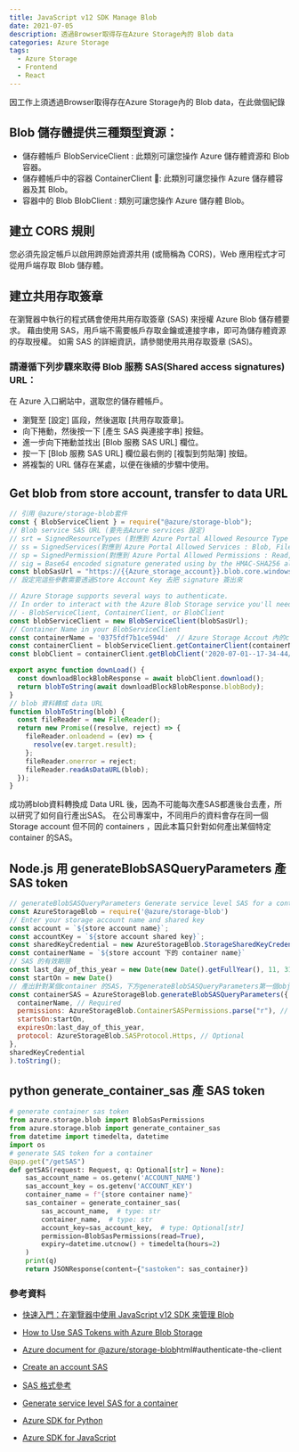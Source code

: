 ```yaml
---
title: JavaScript v12 SDK Manage Blob
date: 2021-07-05
description: 透過Browser取得存在Azure Storage內的 Blob data
categories: Azure Storage
tags: 
  - Azure Storage
  - Frontend
  - React
---
```


因工作上須透過Browser取得存在Azure Storage內的 Blob data，在此做個紀錄

## Blob 儲存體提供三種類型資源：

* 儲存體帳戶 BlobServiceClient : 此類別可讓您操作 Azure 儲存體資源和 Blob 容器。
* 儲存體帳戶中的容器 ContainerClient : 此類別可讓您操作 Azure 儲存體容器及其 Blob。
* 容器中的 Blob BlobClient : 類別可讓您操作 Azure 儲存體 Blob。

## 建立 CORS 規則
您必須先設定帳戶以啟用跨原始資源共用 (或簡稱為 CORS)，Web 應用程式才可從用戶端存取 Blob 儲存體。

## 建立共用存取簽章

在瀏覽器中執行的程式碼會使用共用存取簽章 (SAS) 來授權 Azure Blob 儲存體要求。 藉由使用 SAS，用戶端不需要帳戶存取金鑰或連接字串，即可為儲存體資源的存取授權。 如需 SAS 的詳細資訊，請參閱使用共用存取簽章 (SAS)。

### 請遵循下列步驟來取得 Blob 服務 SAS(Shared access signatures) URL：

在 Azure 入口網站中，選取您的儲存體帳戶。
* 瀏覽至 [設定] 區段，然後選取 [共用存取簽章]。
* 向下捲動，然後按一下 [產生 SAS 與連接字串] 按鈕。
* 進一步向下捲動並找出 [Blob 服務 SAS URL] 欄位。
* 按一下 [Blob 服務 SAS URL] 欄位最右側的 [複製到剪貼簿] 按鈕。
* 將複製的 URL 儲存在某處，以便在後續的步驟中使用。

## Get blob from store account, transfer to data URL


``` js
// 引用 @azure/storage-blob套件
const { BlobServiceClient } = require("@azure/storage-blob");
// Blob service SAS URL (要先去Azure services 設定)
// srt = SignedResourceTypes (對應到 Azure Portal Allowed Resource Type : Service, Container, Object)
// ss = SignedServices(對應到 Azure Portal Allowed Services : Blob, File, Quere, Table)
// sp = SignedPermission(對應到 Azure Portal Allowed Permissions : Read, Write, Delete ...)
// sig = Base64 encoded signature generated using by the HMAC-SHA256 algorithm.
const blobSasUrl = "https://{{Azure_storage_account}}.blob.core.windows.net/?sv=2020-02-10&ss=bfqt&srt=sco&sp=rwdlacuptfx&se=2021-10-30T13:47:50Z&st=2021-07-05T05:47:50Z&spr=https&sig=wWqlPt7BA6uYAdEmsv05DbAlyhV7qJUwmTPLPx14NSU%3D";
// 設定完這些參數需要透過Store Account Key 去把 signature 簽出來

// Azure Storage supports several ways to authenticate. 
// In order to interact with the Azure Blob Storage service you'll need to create an instance of a Storage client 
// - BlobServiceClient, ContainerClient, or BlobClient
const blobServiceClient = new BlobServiceClient(blobSasUrl);
// Container Name in your BlobServiceClient
const containerName = '0375fdf7b1ce594d'  // Azure Storage Accout 內的container name
const containerClient = blobServiceClient.getContainerClient(containerName);
const blobClient = containerClient.getBlobClient('2020-07-01--17-34-44/2020-07-01--17-34-44--0/qcamera.m3u8'); // blob 資料存放路徑

export async function downLoad() {
  const downloadBlockBlobResponse = await blobClient.download();
  return blobToString(await downloadBlockBlobResponse.blobBody);
}
// blob 資料轉成 data URL
function blobToString(blob) {
  const fileReader = new FileReader();
  return new Promise((resolve, reject) => {
    fileReader.onloadend = (ev) => {
      resolve(ev.target.result);
    };
    fileReader.onerror = reject;
    fileReader.readAsDataURL(blob);
  });
}
```

成功將blob資料轉換成 Data URL 後，因為不可能每次產SAS都進後台去產，所以研究了如何自行產出SAS。
在公司專案中，不同用戶的資料會存在同一個 Storage account 但不同的 containers ，因此本篇只針對如何產出某個特定 container 的SAS。 


## Node.js 用 generateBlobSASQueryParameters 產 SAS token

``` js
// generateBlobSASQueryParameters Generate service level SAS for a container
const AzureStorageBlob = require('@azure/storage-blob')
// Enter your storage account name and shared key
const account = `${store account name}`;
const accountKey = `${store account shared key}`;
const sharedKeyCredential = new AzureStorageBlob.StorageSharedKeyCredential(account, accountKey)
const containerName = `${store account 下的 container name}`
// SAS 的有效期限
const last_day_of_this_year = new Date(new Date().getFullYear(), 11, 31)
const startOn = new Date()
// 產出針對某個container 的SAS，下方generateBlobSASQueryParameters第一個object 參數的內容跟產出ss, srt, sp ... 有關下方參考資料有提供
const containerSAS = AzureStorageBlob.generateBlobSASQueryParameters({
  containerName, // Required
  permissions: AzureStorageBlob.ContainerSASPermissions.parse("r"), // Required
  startsOn:startOn,
  expiresOn:last_day_of_this_year,
  protocol: AzureStorageBlob.SASProtocol.Https, // Optional
},
sharedKeyCredential
).toString();
```

## python generate_container_sas 產 SAS token

``` python
# generate container sas token 
from azure.storage.blob import BlobSasPermissions
from azure.storage.blob import generate_container_sas
from datetime import timedelta, datetime
import os
# generate SAS token for a container
@app.get("/getSAS")
def getSAS(request: Request, q: Optional[str] = None):
    sas_account_name = os.getenv('ACCOUNT_NAME')
    sas_account_key = os.getenv('ACCOUNT_KEY')
    container_name = f"{store container name}"
    sas_container = generate_container_sas(
        sas_account_name,  # type: str
        container_name,  # type: str
        account_key=sas_account_key,  # type: Optional[str]
        permission=BlobSasPermissions(read=True),
        expiry=datetime.utcnow() + timedelta(hours=2)
    )
    print(q)
    return JSONResponse(content={"sastoken": sas_container})
```

### 參考資料
* [快速入門：在瀏覽器中使用 JavaScript v12 SDK 來管理 Blob](https://docs.microsoft.com/zh-tw/azure/storage/blobs/quickstart-blobs-javascript-browser)

* [How to Use SAS Tokens with Azure Blob Storage](https://nxt.engineering/en/blog/sas_token/)

* [Azure document for @azure/storage-blob](https://azuresdkdocs.blob.core.windows.net/$web/javascript/azure-storage-blob/12.6.0/index.)html#authenticate-the-client

* [Create an account SAS](https://docs.microsoft.com/en-us/rest/api/storageservices/create-account-sas)

* [SAS 格式參考](https://docs.microsoft.com/en-us/javascript/api/@azure/storage-blob/accountsassignaturevalues?view=azure-node-latest#permissions)

* [Generate service level SAS for a container](https://azuresdkdocs.blob.core.windows.net/$web/javascript/azure-storage-blob/12.6.0/globals.html#generateblobsasqueryparameters)

* [Azure SDK for Python](https://docs.microsoft.com/en-us/python/api/azure-storage-blob/azure.storage.blob.blobserviceclient?view=azure-python)

* [Azure SDK for JavaScript](https://azuresdkdocs.blob.core.windows.net/$web/javascript/azure-storage-blob/12.6.0/index.html)